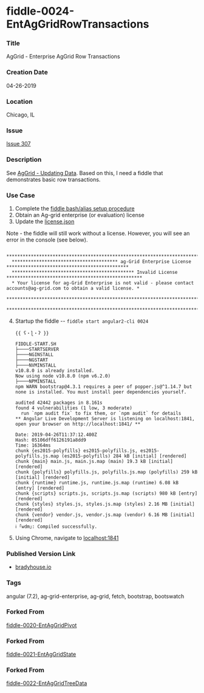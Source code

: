 fiddle-0024-EntAgGridRowTransactions
======


### Title<a name="title"></a>

AgGrid - Enterprise AgGrid Row Transactions


### Creation Date<a name="creation-date"></a>

04-26-2019


### Location<a name="location"></a>

Chicago, IL


### Issue<a name="issue"></a>

[Issue 307](https://github.com/bradyhouse/house/issues/307)


### Description<a name="description"></a>

See [AgGrid - Updating Data](https://www.ag-grid.com/javascript-grid-data-update/).  Based on this, I need a fiddle that demonstrates basic
row transactions. 


### Use Case<a name="use-case"></a>

1.  Complete the [fiddle bash/alias setup procedure](https://github.com/bradyhouse/house/wiki/Setup-(Mac-OS))
2.  Obtain an Ag-grid enterprise (or evaluation) license
3.  Update the [license.json](license.json)


Note - the fiddle will still work without a license.  However, you will see an error in the console (see below).

      ****************************************************************************************************************
      *************************************** ag-Grid Enterprise License *********************************************
      ********************************************* Invalid License **************************************************
      * Your license for ag-Grid Enterprise is not valid - please contact accounts@ag-grid.com to obtain a valid license. *
      ****************************************************************************************************************
      ****************************************************************************************************************

4.  Startup the fiddle -- `fiddle start angular2-cli 0024` 

        {{ ʕ・ɭ・ʔ }}
        
        FIDDLE-START.SH
        ├────STARTSERVER
        ├────NGINSTALL
        ├────NGSTART
        ├────NVMINSTALL
        v10.8.0 is already installed.
        Now using node v10.8.0 (npm v6.2.0)
        ├────NPMINSTALL
        npm WARN bootstrap@4.3.1 requires a peer of popper.js@^1.14.7 but none is installed. You must install peer dependencies yourself.
        
        audited 42442 packages in 8.161s
        found 4 vulnerabilities (1 low, 3 moderate)
          run `npm audit fix` to fix them, or `npm audit` for details
        ** Angular Live Development Server is listening on localhost:1841, open your browser on http://localhost:1841/ **
        
        Date: 2019-04-26T11:37:12.400Z
        Hash: 05106dff6126191a8dd9
        Time: 16364ms
        chunk {es2015-polyfills} es2015-polyfills.js, es2015-polyfills.js.map (es2015-polyfills) 284 kB [initial] [rendered]
        chunk {main} main.js, main.js.map (main) 19.3 kB [initial] [rendered]
        chunk {polyfills} polyfills.js, polyfills.js.map (polyfills) 259 kB [initial] [rendered]
        chunk {runtime} runtime.js, runtime.js.map (runtime) 6.08 kB [entry] [rendered]
        chunk {scripts} scripts.js, scripts.js.map (scripts) 980 kB [entry] [rendered]
        chunk {styles} styles.js, styles.js.map (styles) 2.16 MB [initial] [rendered]
        chunk {vendor} vendor.js, vendor.js.map (vendor) 6.16 MB [initial] [rendered]
        ℹ ｢wdm｣: Compiled successfully.
      

5.  Using Chrome, navigate to [localhost:1841](http://localhost:1841)
      
            
### Published Version Link<a name="published-version-link"></a>

* [bradyhouse.io](http://bradyhouse.github.io/angular2-cli/fiddle-0024-EntAgGridRowTransactions/index.html)


### Tags<a name="tags"></a>

angular (7.2), ag-grid-enterprise, ag-grid, fetch, bootstrap, bootswatch


### Forked From<a name="forked-frome"></a>

[fiddle-0020-EntAgGridPivot](../fiddle-0020-EntAgGridPivot)


### Forked From

[fiddle-0021-EntAgGridState](../fiddle-0021-EntAgGridState)


### Forked From

[fiddle-0022-EntAgGridTreeData](../fiddle-0022-EntAgGridTreeData)
